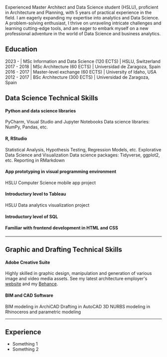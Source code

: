 Experienced Master Architect and Data Science student (HSLU), proficient in Architecture and Planning, with 5 years of practical experience in the field. I am eagerly expanding my expertise into analytics and Data Science. A problem-solving enthusiast, I thrive on unraveling intricate challenges and learning cutting-edge tools, and am eager to embark myself on a new professional adventure in the world of Data Science and business analytics.

## Education

2023 -  | MSc Information and Data Science (120 ECTS) | HSLU, Switzerland			       		
2017 - 2018  | MSc Architecture (60 ECTS)	| Universidad de Zaragoza, Spain
2016 - 2017 | Master-level exchange (60 ECTS)    | University of Idaho, USA 	
2012 - 2017 | BSc Architecture (300 ECTS)        | Universidad de Zaragoza, Spain

## Data Science Technical Skills

#### Python and data science libraries
PyCharm, Visual Studio and Jupyter Notebooks
Data science libraries: NumPy, Pandas, etc.

#### R, RStudio
Statistical Analysis, Hypothesis Testing, Regression Models, etc. 
Explorative Data Science and Visualization
Data science packages: Tidyverse, ggplot2, etc.
Reporting in RMarkdown
      
#### App prototyping in visual programming environment
HSLU Computer Science mobile app project
      
#### Introductory level to Tableau
HSLU Data analytics visualization project

#### Introductory level of SQL
  
#### Familiar with frontend development in HTML and CSS

***

## Graphic and Drafting Technical Skills

#### Adobe Creative Suite
Highly skilled in graphic design, manipulation and generation of various image and video media assets. See my latest architecture employer's [website](https://www.scopearch.ch/) and my [Behance](https://www.scopearch.ch/).
      
#### BIM and CAD Software
BIM modeling in ArchiCAD
Drafting in AutoCAD
3D NURBS modeling in Rhinoceros and parametric modeling

***

## Experience

- Something 1
- Something 2

